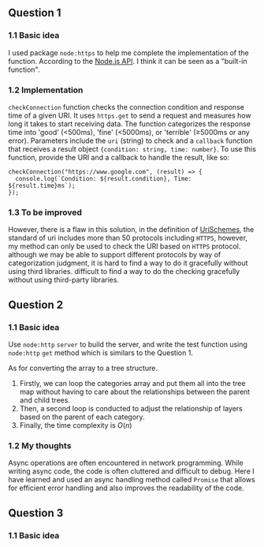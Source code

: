 ## Question 1

### 1.1 Basic idea

I used package `node:https` to help me complete the implementation of the function. According to the [Node.js API](https://nodejs.org/api/https.html). I think it can be seen as a "built-in function".

### 1.2 Implementation

`checkConnection` function checks the connection condition and response time of a given URI. It uses `https.get` to send a request and measures how long it takes to start receiving data. The function categorizes the response time into 'good' (<500ms), 'fine' (<5000ms), or 'terrible' (≥5000ms or any error). Parameters include the `uri` (string) to check and a `callback` function that receives a result object `{condition: string, time: number}`. To use this function, provide the URI and a callback to handle the result, like so:

```
checkConnection("https://www.google.com", (result) => {
  console.log(`Condition: ${result.condition}, Time: ${result.time}ms`);
});
```

### 1.3 To be improved

However, there is a flaw in this solution, in the definition of [UriSchemes](https://www.w3.org/wiki/UriSchemes), the standard of uri includes more than 50 protocols including `HTTPS`, however, my method can only be used to check the URI based on `HTTPS` protocol. although we may be able to support different protocols by way of categorization judgment, it is hard to find a way to do it gracefully without using third libraries. difficult to find a way to do the checking gracefully without using third-party libraries.



## Question 2

### 1.1 Basic idea

Use `node:http` `server` to build the server, and write the test function using `node:http` `get` method which is similars to the Question 1.

As for converting the array to a tree structure. 

1. Firstly, we can loop the categories array and put them all into the tree map without having to care about the relationships between the parent and child trees. 
2. Then, a second loop is conducted to adjust the relationship of layers based on the parent of each category.
3. Finally, the time complexity is $O(n)$

### 1.2 My thoughts

Async operations are often encountered in network programming. While writing async code, the code is often cluttered and difficult to debug. Here I have learned and used an async handling method called `Promise` that allows for efficient error handling and also improves the readability of the code.




## Question 3

### 1.1 Basic idea

